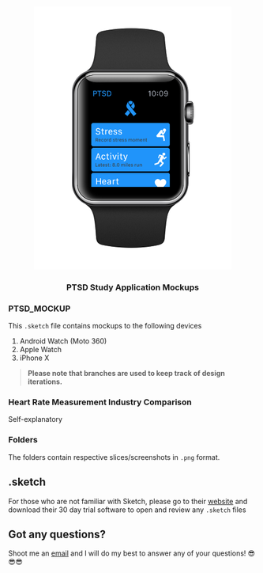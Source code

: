 <p align="center">
  <img src="https://github.com/mkchoi212/PTSD-Sketch/blob/master/watchOS/Menu%201.png" width="400">
  <h3 align="center">PTSD Study Application Mockups</h3>
</p>

### PTSD_MOCKUP
This `.sketch` file contains mockups to the following devices

1. Android Watch (Moto 360)
2. Apple Watch
3. iPhone X

> **Please note that branches are used to keep track of design iterations.**

### Heart Rate Measurement Industry Comparison

Self-explanatory

### Folders

The folders contain respective slices/screenshots in `.png` format.

## .sketch
For those who are not familiar with Sketch, please go to their [website](https://www.sketchapp.com) and download their 30 day trial software to open and review any `.sketch` files

## Got any questions?

Shoot me an [email](mkchoi212@icloud.com) and I will do my best to answer any of your questions! 😎😎😎
